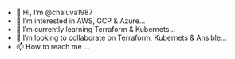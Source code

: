 - 👋 Hi, I’m @chaluva1987
- 👀 I’m interested in AWS, GCP & Azure...
- 🌱 I’m currently learning Terraform & Kubernets...
- 💞️ I’m looking to collaborate on Terraform, Kubernets & Ansible...
- 📫 How to reach me ...

<!---
chaluva1987/chaluva1987 is a ✨ special ✨ repository because its `README.md` (this file) appears on your GitHub profile.
You can click the Preview link to take a look at your changes.
--->
